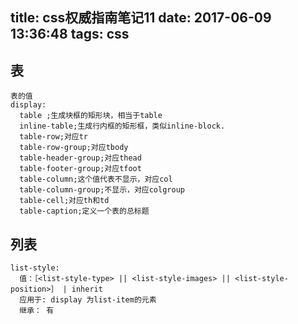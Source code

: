 title: css权威指南笔记11
date: 2017-06-09 13:36:48
tags: css
---

## 表

```
表的值
display:
  table ;生成块框的矩形块，相当于table
  inline-table;生成行内框的矩形框，类似inline-block.
  table-row;对应tr
  table-row-group;对应tbody
  table-header-group;对应thead
  table-footer-group;对应tfoot
  table-column;这个值代表不显示，对应col
  table-column-group;不显示，对应colgroup
  table-cell;对应th和td
  table-caption;定义一个表的总标题
```

## 列表

```
list-style:
  值：［<list-style-type> || <list-style-images> || <list-style-position>］ | inherit
  应用于: display 为list-item的元素
  继承： 有
```
